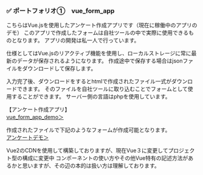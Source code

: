 ### ✅ ポートフォリオ①　vue_form_app
こちらはVue.jsを使用したアンケート作成アプリです（現在に稼働中のアプリのデモ）
このアプリで作成したフォームは自社ツールの中で実際に使用できるものとなります。
アプリの開発は私一人で行っています。

仕様としてはVue.jsのリアクティブ機能を使用し、ローカルストレージに常に最新のデータが保存されるようになります。
作成途中で保存する場合はjsonファイルをダウンロードして保存します。

入力完了後、ダウンロードをするとhtmlで作成されたファイル一式がダウンロードできます。
そのファイルを自社ツールに取り込むことでフォームとして使用することができます。
サーバー側の言語はphpを使用しています。

【アンケート作成アプリ】   
 [vue_form_app_demo＞](https://v9h1ss.net/take/stable/index.php)

作成されたファイルで下記のようなフォームが作成可能となります。   
 [アンケートデモ＞](https://help.ecai.jp/form/liff_basic1.2_r4e/)


Vue2のCDNを使用して構築しておりますが、現在Vue３に変更してプロジェクト型の構成に変更中
コンポーネントの使い方やその他Vue特有の記述方法があるかと思いますが、その辺の本的は扱い方は理解しております。
